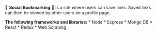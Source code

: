 :rocket: **Social Bookmarking** :rocket: is a site where users can save links.
Saved links can then be viewed by other users on a profile page.

**The following frameworks and libraries:**	
	* Node
	* Express
	* Mongo DB
	* React
	* Redux
	* Web Scraping
